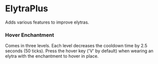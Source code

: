 # ElytraPlus
Adds various features to improve elytras.

### Hover Enchantment
Comes in three levels. Each level decreases the cooldown time by 2.5 seconds (50 ticks).
Press the hover key ('V' by default) when wearing an elytra with the enchantment to hover in place.